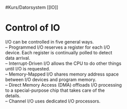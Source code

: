 #Kurs/Datorsystem 
[[IO]]
# Control of IO

I/O can be controlled in five general ways.  
– Programmed I/O reserves a register for each I/O  
device. Each register is continually polled to detect  
data arrival.  
– Interrupt-Driven I/O allows the CPU to do other things  
until I/O is requested.  
– Memory-Mapped I/O shares memory address space  
between I/O devices and program memory.  
– Direct Memory Access (DMA) offloads I/O processing  
to a special-purpose chip that takes care of the  
details.  
– Channel I/O uses dedicated I/O processors.